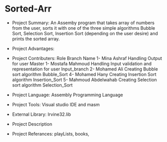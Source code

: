 # Sorted-Arr
- Project Summary:
An Assemby program that takes array of numbers from the user, sorts it with one of the three simple algorithms
Bubble Sort, Selection Sort, Insertion Sort (depending on the user desire) and prints the sorted array.

- Project Advantages:


- Project Contributers:						Role									Branch Name
	1- Mina Ashraf 					Handling Output for user						Master
	1- Mostafa Mahmoud 				Handling Input validation and representation  for user						Input_branch
	2- Mohamed Ali					Creating Bubble sort algorithm					Bubble_Sort
	4- Mohamed Hany					Creating Insertion Sort algorithm				Insertion_Sort
	5- Mahmoud Abdelwahab			Creating Selection sort algorithm				Selection_Sort
	
	
- Project Language:		Assembly Programming Language 	

- Project Tools:		Visual studio IDE and masm 

- External Library:		Irvine32.lib

- Project Description
- Project Referances: playLists, books,  
		
	
	
	
	
	

